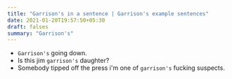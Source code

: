 ```yaml
---
title: "Garrison's in a sentence | Garrison's example sentences"
date: 2021-01-20T19:57:50+05:30
draft: falses
summary: "Garrison's"
---
```

- `Garrison's` going down.
- Is this jim `garrison's` daughter?
- Somebody tipped off the press i'm one of `garrison's` fucking suspects.
                 
